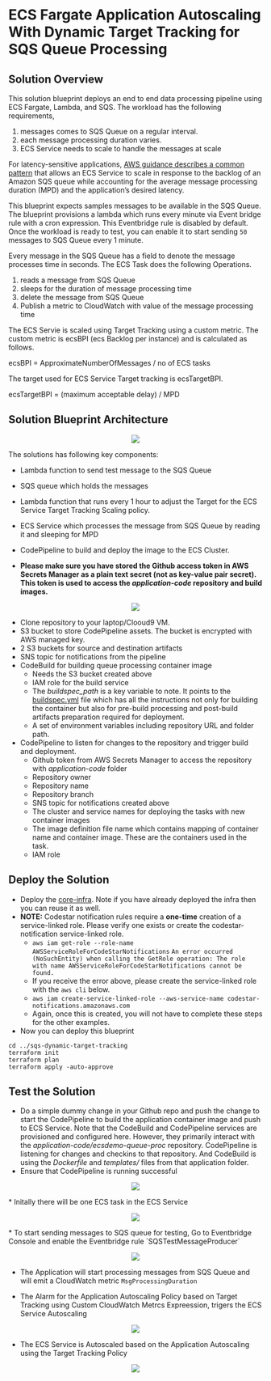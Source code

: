 # ECS Fargate Application Autoscaling With Dynamic Target Tracking for SQS Queue Processing

## Solution Overview

This solution blueprint deploys an end to end data processing pipeline using ECS Fargate, Lambda, and SQS. The workload has the following requirements,

1. messages comes to SQS Queue on a regular interval.
2. each message processing duration varies.
3. ECS Service needs to scale to handle the messages at scale

For latency-sensitive applications, [AWS guidance describes a common pattern](https://docs.aws.amazon.com/autoscaling/ec2/userguide/as-using-sqs-queue.html) that allows an ECS Service to scale in response to the backlog of an Amazon SQS queue while accounting for the average message processing duration (MPD) and the application’s desired latency.

This blueprint expects samples messages to be available in the SQS Queue. The blueprint provisions a lambda which runs every minute via Event bridge rule with a cron expression. This Eventbridge rule is disabled by default. Once the workload is ready to test, you can enable it to start sending `50` messages to SQS Queue every 1 minute.

Every message in the SQS Queue has a field to denote the message processes time in seconds. The ECS Task does the following Operations.

1. reads a message from SQS Queue
2. sleeps for the duration of message processing time
3. delete the message from SQS Queue
4. Publish a metric to CloudWatch with value of the message processing time

The ECS Servie is scaled using Target Tracking using a custom metric. The custom metric is ecsBPI (ecs Backlog per instance) and is calculated as follows.

ecsBPI =  ApproximateNumberOfMessages / no of ECS tasks

The target used for ECS Service Target tracking is ecsTargetBPI.

ecsTargetBPI = (maximum acceptable delay) / MPD

## Solution Blueprint Architecture

<p align="center">
  <img src="../../../docs/ecs-sqs-scaling-arch.png"/>
</p>

The solutions has following key components:

* Lambda function to send test message to the SQS Queue
* SQS queue which holds the messages
* Lambda function that runs every 1 hour to adjust the Target for the ECS Service Target Tracking Scaling policy.
* ECS Service which processes the message from SQS Queue by reading it and sleeping for MPD
* CodePipeline to build and deploy the image to the ECS Cluster.

* **Please make sure you have stored the Github access token in AWS Secrets Manager as a plain text secret (not as key-value pair secret). This token is used to access the *application-code* repository and build images.**

<p align="center">
  <img src="../../../docs/ecs-github-token.png"/>
</p>

* Clone repository to your laptop/Clooud9 VM.
* S3 bucket to store CodePipeline assets. The bucket is encrypted with AWS managed key.
* 2 S3 buckets for source and destination artifacts
* SNS topic for notifications from the pipeline
* CodeBuild for building queue processing container image
    * Needs the S3 bucket created above
    * IAM role for the build service
    * The *buildspec_path* is a key variable to note. It points to the [buildspec.yml](../../../application-code/ecsdemo-queue-proc/templates/buildspec.yml) file which has all the instructions not only for building the container but also for pre-build processing and post-build artifacts preparation required for deployment.
    * A set of environment variables including repository URL and folder path.
* CodePipeline to listen for changes to the repository and trigger build and deployment.
    * Github token from AWS Secrets Manager to access the repository with *application-code* folder
    * Repository owner
    * Repository name
    * Repository branch
    * SNS topic for notifications created above
    * The cluster and service names for deploying the tasks with new container images
    * The image definition file name which contains mapping of container name and container image. These are the containers used in the task.
    * IAM role


## Deploy the Solution

* Deploy the [core-infra](../core-infra/README.md). Note if you have already deployed the infra then you can reuse it as well.
* **NOTE:** Codestar notification rules require a **one-time** creation of a service-linked role. Please verify one exists or create the codestar-notification service-linked role.
  * `aws iam get-role --role-name AWSServiceRoleForCodeStarNotifications`
    ```An error occurred (NoSuchEntity) when calling the GetRole operation: The role with name AWSServiceRoleForCodeStarNotifications cannot be found.```
  *  If you receive the error above, please create the service-linked role with the `aws cli` below.
  * `aws iam create-service-linked-role --aws-service-name codestar-notifications.amazonaws.com`
  * Again, once this is created, you will not have to complete these steps for the other examples.
* Now you can deploy this blueprint
```shell
cd ../sqs-dynamic-target-tracking
terraform init
terraform plan
terraform apply -auto-approve
```

## Test the Solution

* Do a simple dummy change in your Github repo and push the change to start the CodePipeline to build the application container image and push to ECS Service. Note that the CodeBuild and CodePipeline services are provisioned and configured here. However, they primarily interact with the *application-code/ecsdemo-queue-proc* repository. CodePipeline is listening for changes and checkins to that repository. And CodeBuild is using the *Dockerfile* and *templates/* files from that application folder.
* Ensure that CodePipeline is running successful

<p align="center">
  <img src="../../../docs/cicd_codepipeline.png"/>
</p>
* Initally there will be one ECS task in the ECS Service

<p align="center">
  <img src="../../../docs/ecs_service_tasks_1.png"/>
</p>
* To start sending messages to SQS queue for testing, Go to Eventbridge Console and enable the Eventbridge rule `SQSTestMessageProducer`

<p align="center">
  <img src="../../../docs/SQSTestMessageProducer.png"/>
</p>

* The Application will start processing messages from SQS Queue and will emit a CloudWatch metric `MsgProcessingDuration`

* The Alarm for the Application Autoscaling Policy based on Target Tracking using Custom CloudWatch Metrcs Expreession, trigers the ECS Service Autoscaling
<p align="center">
  <img src="../../../docs/ecs_target_tracking_metric.png"/>
</p>

* The ECS Service is Autoscaled based on the Application Autoscaling using the Target Tracking Policy
<p align="center">
  <img src="../../../docs/ecs_auto_scaling.png"/>
</p>
